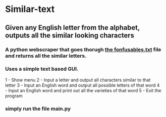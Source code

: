 # Similar-text
## Given any English letter from the alphabet, outputs all the similar looking characters
### A python webscraper that goes thorugh [the fonfusables.txt](https://www.unicode.org/Public/draft/security/confusables.txt) file and returns all the similar letters.
### Uses a simple text based GUI.
1 - Show menu
2 - Input a letter and output all characters similar to that letter
3 - Input an English word and output all possible letters of that word
4 - Input an English word and print out all the varieties of that word
5 - Exit the program

### simply run the file main.py
